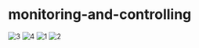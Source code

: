 # monitoring-and-controlling
![3](https://user-images.githubusercontent.com/43896503/175209807-2caf3b7c-4a73-4f80-8185-e9914f8f7e0e.png)
![4](https://user-images.githubusercontent.com/43896503/175209813-54645683-acb6-41a4-b554-8776099dbaad.png)
![1](https://user-images.githubusercontent.com/43896503/175209818-e83732a0-fc5c-408e-ae5f-3cf7b282a087.png)
![2](https://user-images.githubusercontent.com/43896503/175209821-72b221b4-4637-43ce-9d11-e9e61a978b83.png)
